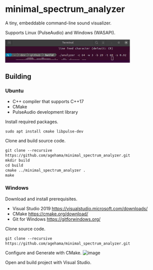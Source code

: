 # minimal_spectrum_analyzer
A tiny, embeddable command-line sound visualizer.

Supports Linux (PulseAudio) and Windows (WASAPI).

<img width="400" alt="ScreenShot" src="https://github.com/agehama/minimal_spectrum_analyzer/blob/images/analyzer.gif">

## Building

### Ubuntu

- C++ compiler that supports C++17
- CMake
- PulseAudio development library

Install required packages.

```
sudo apt install cmake libpulse-dev
```

Clone and build source code.

```
git clone --recursive https://github.com/agehama/minimal_spectrum_analyzer.git
mkdir build
cd build
cmake ../minimal_spectrum_analyzer .
make
```

### Windows

Download and install prerequisites.
- Visual Studio 2019 https://visualstudio.microsoft.com/downloads/
- CMake https://cmake.org/download/
- Git for Windows https://gitforwindows.org/

Clone source code.

```
git clone --recursive https://github.com/agehama/minimal_spectrum_analyzer.git
```

Configure and Generate with CMake.
![image](https://user-images.githubusercontent.com/4939010/117149605-541fe780-adf2-11eb-8fb1-2e36ca4f36c3.png)

Open and build project with Visual Studio.
